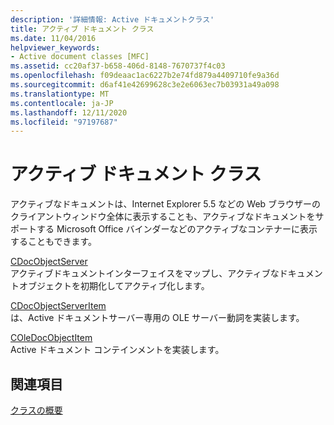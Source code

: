 ```yaml
---
description: '詳細情報: Active ドキュメントクラス'
title: アクティブ ドキュメント クラス
ms.date: 11/04/2016
helpviewer_keywords:
- Active document classes [MFC]
ms.assetid: cc20af37-b658-406d-8148-7670737f4c03
ms.openlocfilehash: f09deaac1ac6227b2e74fd879a4409710fe9a36d
ms.sourcegitcommit: d6af41e42699628c3e2e6063ec7b03931a49a098
ms.translationtype: MT
ms.contentlocale: ja-JP
ms.lasthandoff: 12/11/2020
ms.locfileid: "97197687"
---
```

# <a name="active-document-classes"></a>アクティブ ドキュメント クラス

アクティブなドキュメントは、Internet Explorer 5.5 などの Web ブラウザーのクライアントウィンドウ全体に表示することも、アクティブなドキュメントをサポートする Microsoft Office バインダーなどのアクティブなコンテナーに表示することもできます。

[CDocObjectServer](reference/cdocobjectserver-class.md)<br/>
アクティブドキュメントインターフェイスをマップし、アクティブなドキュメントオブジェクトを初期化してアクティブ化します。

[CDocObjectServerItem](reference/cdocobjectserveritem-class.md)<br/>
は、Active ドキュメントサーバー専用の OLE サーバー動詞を実装します。

[COleDocObjectItem](reference/coledocobjectitem-class.md)<br/>
Active ドキュメント コンテインメントを実装します。

## <a name="see-also"></a>関連項目

[クラスの概要](class-library-overview.md)
